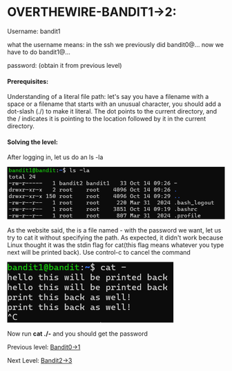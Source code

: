 # OVERTHEWIRE-BANDIT1->2:







Username: bandit1



what the username means: in the ssh we previously did bandit0@... now we have to do bandit1@...



password: <Redacted>(obtain it from previous level)



#### Prerequisites:



Understanding of a literal file path: let's say you have a filename with a space or a filename that starts with an unusual character, you should add a dot-slash (./) to make it literal. The dot points to the current directory, and the / indicates it is pointing to the location followed by it in the current directory.



#### Solving the level: 



After logging in, let us do an ls -la



![Image couldn't load](images/Screenshot-Bandit1-0.png)





As the website said, the is a file named - with the password we want, let us try to cat it without specifying the path. As expected, it didn't work because Linux thought it was the stdin flag for cat(this flag means whatever you type next will be printed back). Use control-c to cancel the command 







![Image couldn't load](images/Screenshot-Bandit1-1.png)







Now run **cat ./-** and you should get the password





Previous level: [Bandit0->1](../Bandit0-1/writeup.md.md)



Next Level: [Bandit2->3](../Bandit2/writeup.md.md)

